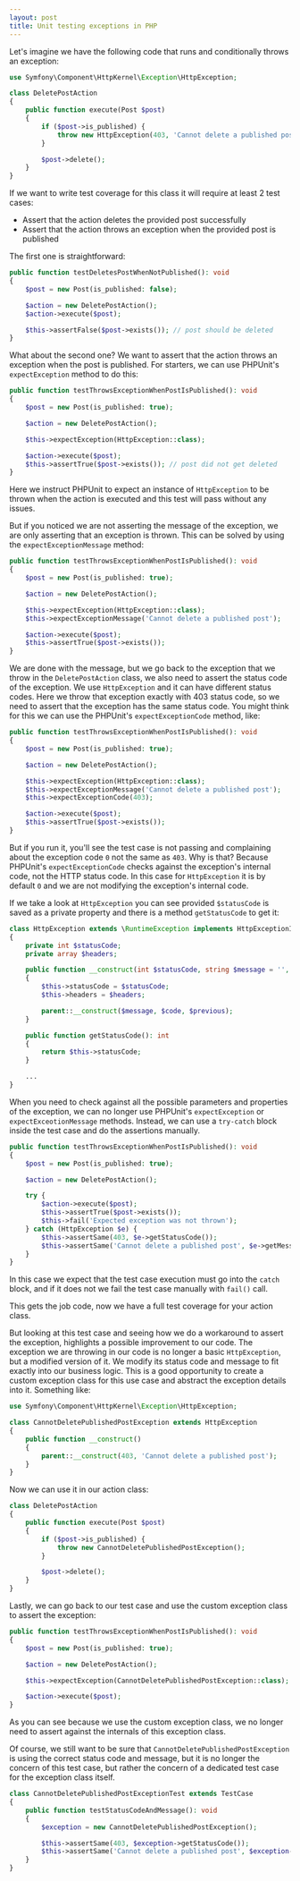 ```yaml
---
layout: post
title: Unit testing exceptions in PHP
---
```


Let's imagine we have the following code that runs and conditionally throws an exception:

```php
use Symfony\Component\HttpKernel\Exception\HttpException;

class DeletePostAction
{
    public function execute(Post $post)
    {
        if ($post->is_published) {
            throw new HttpException(403, 'Cannot delete a published post');
        }

        $post->delete();
    }
}
```

If we want to write test coverage for this class it will require at least 2 test cases:

- Assert that the action deletes the provided post successfully
- Assert that the action throws an exception when the provided post is published

<!--more-->

The first one is straightforward:

```php
public function testDeletesPostWhenNotPublished(): void
{
    $post = new Post(is_published: false);

    $action = new DeletePostAction();
    $action->execute($post);

    $this->assertFalse($post->exists()); // post should be deleted
}
```

What about the second one? We want to assert that the action throws an exception when the post is published.
For starters, we can use PHPUnit's `expectException` method to do this:

```php
public function testThrowsExceptionWhenPostIsPublished(): void
{
    $post = new Post(is_published: true);

    $action = new DeletePostAction();

    $this->expectException(HttpException::class);

    $action->execute($post);
    $this->assertTrue($post->exists()); // post did not get deleted
}
```

Here we instruct PHPUnit to expect an instance of `HttpException` to be thrown when the action is executed and this test will pass without any issues.

But if you noticed we are not asserting the message of the exception, we are only asserting that an exception is thrown.
This can be solved by using the `expectExceptionMessage` method:

```php
public function testThrowsExceptionWhenPostIsPublished(): void
{
    $post = new Post(is_published: true);

    $action = new DeletePostAction();

    $this->expectException(HttpException::class);
    $this->expectExceptionMessage('Cannot delete a published post');

    $action->execute($post);
    $this->assertTrue($post->exists());
}
```

We are done with the message, but we go back to the exception that we throw in the `DeletePostAction` class, we also need to assert the status code of the exception.
We use `HttpException` and it can have different status codes. Here we throw that exception exactly with 403 status code, so we need to assert that the exception has the same status code.
You might think for this we can use the PHPUnit's `expectExceptionCode` method, like:

```php
public function testThrowsExceptionWhenPostIsPublished(): void
{
    $post = new Post(is_published: true);

    $action = new DeletePostAction();

    $this->expectException(HttpException::class);
    $this->expectExceptionMessage('Cannot delete a published post');
    $this->expectExceptionCode(403);

    $action->execute($post);
    $this->assertTrue($post->exists());
}
```

But if you run it, you'll see the test case is not passing and complaining about the exception code `0` not the same as `403`.
Why is that? Because PHPUnit's `expectExceptionCode` checks against the exception's internal code, not the HTTP status code.
In this case for `HttpException` it is by default `0` and we are not modifying the exception's internal code.

If we take a look at `HttpException` you can see provided `$statusCode` is saved as a private property and there is a method `getStatusCode` to get it:

```php
class HttpException extends \RuntimeException implements HttpExceptionInterface
{
    private int $statusCode;
    private array $headers;

    public function __construct(int $statusCode, string $message = '', ?\Throwable $previous = null, array $headers = [], int $code = 0)
    {
        $this->statusCode = $statusCode;
        $this->headers = $headers;

        parent::__construct($message, $code, $previous);
    }

    public function getStatusCode(): int
    {
        return $this->statusCode;
    }

    ...
}
```

When you need to check against all the possible parameters and properties of the exception, we can no longer use PHPUnit's `expectException` or `expectExceotionMessage` methods.
Instead, we can use a `try-catch` block inside the test case and do the assertions manually.

```php
public function testThrowsExceptionWhenPostIsPublished(): void
{
    $post = new Post(is_published: true);

    $action = new DeletePostAction();

    try {
        $action->execute($post);
        $this->assertTrue($post->exists());
        $this->fail('Expected exception was not thrown');
    } catch (HttpException $e) {
        $this->assertSame(403, $e->getStatusCode());
        $this->assertSame('Cannot delete a published post', $e->getMessage());
    }
}
```

In this case we expect that the test case execution must go into the `catch` block, and if it does not we fail the test case manually with `fail()` call.

This gets the job code, now we have a full test coverage for your action class.

But looking at this test case and seeing how we do a workaround to assert the exception, highlights a possible improvement to our code.
The exception we are throwing in our code is no longer a basic `HttpException`, but a modified version of it.
We modify its status code and message to fit exactly into our business logic.
This is a good opportunity to create a custom exception class for this use case and abstract the exception details into it. Something like:

```php
use Symfony\Component\HttpKernel\Exception\HttpException;

class CannotDeletePublishedPostException extends HttpException
{
    public function __construct()
    {
        parent::__construct(403, 'Cannot delete a published post');
    }
}
```

Now we can use it in our action class:

```php
class DeletePostAction
{
    public function execute(Post $post)
    {
        if ($post->is_published) {
            throw new CannotDeletePublishedPostException();
        }

        $post->delete();
    }
}
```

Lastly, we can go back to our test case and use the custom exception class to assert the exception:

```php
public function testThrowsExceptionWhenPostIsPublished(): void
{
    $post = new Post(is_published: true);

    $action = new DeletePostAction();

    $this->expectException(CannotDeletePublishedPostException::class);

    $action->execute($post);
}
```

As you can see because we use the custom exception class, we no longer need to assert against the internals of this exception class.

Of course, we still want to be sure that `CannotDeletePublishedPostException` is using the correct status code and message,
but it is no longer the concern of this test case, but rather the concern of a dedicated test case for the exception class itself.

```php
class CannotDeletePublishedPostExceptionTest extends TestCase
{
    public function testStatusCodeAndMessage(): void
    {
        $exception = new CannotDeletePublishedPostException();

        $this->assertSame(403, $exception->getStatusCode());
        $this->assertSame('Cannot delete a published post', $exception->getMessage());
    }
}
```
